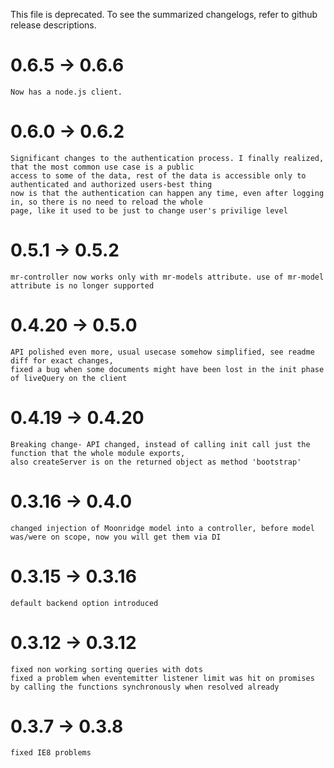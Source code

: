 This file is deprecated. To see the summarized changelogs, refer to github release descriptions.
# 0.6.5 -> 0.6.6
    Now has a node.js client.
# 0.6.0 -> 0.6.2
    Significant changes to the authentication process. I finally realized, that the most common use case is a public
    access to some of the data, rest of the data is accessible only to authenticated and authorized users-best thing
    now is that the authentication can happen any time, even after logging in, so there is no need to reload the whole
    page, like it used to be just to change user's privilige level
# 0.5.1 -> 0.5.2
	mr-controller now works only with mr-models attribute. use of mr-model attribute is no longer supported
# 0.4.20 -> 0.5.0
	API polished even more, usual usecase somehow simplified, see readme diff for exact changes,
	fixed a bug when some documents might have been lost in the init phase of liveQuery on the client
# 0.4.19 -> 0.4.20
	Breaking change- API changed, instead of calling init call just the function that the whole module exports, 
	also createServer is on the returned object as method 'bootstrap'
# 0.3.16 -> 0.4.0
    changed injection of Moonridge model into a controller, before model was/were on scope, now you will get them via DI

# 0.3.15 -> 0.3.16
    default backend option introduced

# 0.3.12 -> 0.3.12
    fixed non working sorting queries with dots
    fixed a problem when eventemitter listener limit was hit on promises by calling the functions synchronously when resolved already

# 0.3.7 -> 0.3.8
    fixed IE8 problems
